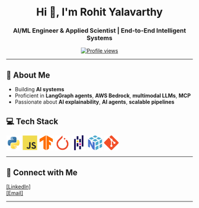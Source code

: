 <h1 align="center">Hi 👋, I'm Rohit Yalavarthy</h1>
<h3 align="center">AI/ML Engineer & Applied Scientist | End-to-End Intelligent Systems</h3>

<p align="center">
  <a href="https://github.com/rohityalavarthy"><img src="https://komarev.com/ghpvc/?username=rohityalavarthy&style=flat-square" alt="Profile views"></a>
</p>

---

## 💼 About Me
- Building **AI systems** 
- Proficient in **LangGraph agents**, **AWS Bedrock**, **multimodal LLMs**, **MCP**  
- Passionate about **AI explainability**, **AI agents**, **scalable pipelines**

## 💻 Tech Stack

<p align="left">
  <img src="https://raw.githubusercontent.com/devicons/devicon/master/icons/python/python-original.svg" alt="Python" width="40" height="40" />
  <img src="https://raw.githubusercontent.com/devicons/devicon/master/icons/javascript/javascript-original.svg" alt="JavaScript" width="40" height="40" />
  <img src="https://raw.githubusercontent.com/devicons/devicon/master/icons/tensorflow/tensorflow-original.svg" alt="TensorFlow" width="40" height="40" />
  <img src="https://raw.githubusercontent.com/devicons/devicon/master/icons/pytorch/pytorch-original.svg" alt="PyTorch" width="40" height="40" />
  <img src="https://raw.githubusercontent.com/devicons/devicon/master/icons/pandas/pandas-original.svg" alt="Pandas" width="40" height="40" />
  <img src="https://raw.githubusercontent.com/devicons/devicon/master/icons/numpy/numpy-original.svg" alt="NumPy" width="40" height="40" />
  <img src="https://raw.githubusercontent.com/devicons/devicon/master/icons/git/git-original.svg" alt="Git" width="40" height="40" />
</p>

---

## 🔗 Connect with Me

[[LinkedIn]](https://linkedin.com/in/rohityalavarthy)  
[[Email]](mailto:rohity.alavarthy@example.com)

---
<!--
**rohityalavarthy/rohityalavarthy** is a ✨ _special_ ✨ repository because its `README.md` appears on your GitHub profile.
-->
